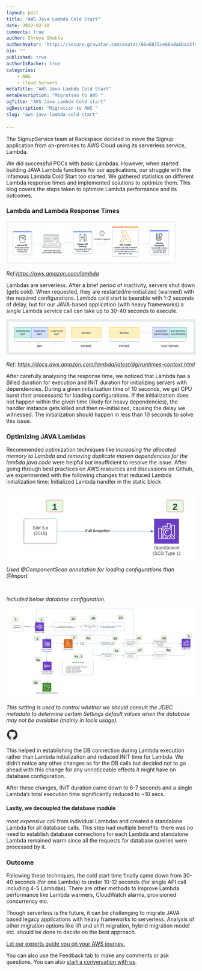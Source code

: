 ```yaml
---
layout: post
title: "AWS Java Lambda Cold Start"
date: 2022-02-10
comments: true
author: Shreya Shukla
authorAvatar: 'https://secure.gravatar.com/avatar/60a6875ce66eda6bac3fc477a60aca7d'
bio: ""
published: true
authorIsRacker: true
categories:
    - AWS
    - Cloud Servers
metaTitle: "AWS Java Lambda Cold Start"
metaDescription: "Migration to AWS "
ogTitle: "AWS Java Lambda Cold start"
ogDescription: "Migration to AWS "
slug: "aws-java-lambda-cold-start"

---
```


The SignupService team at Rackspace decided to move the Signup application from on-premises to AWS Cloud using its serverless service, Lambda. 

<!--more-->

We did successful POCs with basic Lambdas. However, when started building JAVA Lambda functions for our applications, our struggle with the infamous Lambda Cold Start too started. We gathered statistics on different Lambda response times and implemented solutions to optimize them. This blog covers the steps taken to optimize Lambda performance and its outcomes.

### Lambda and Lambda Response Times

<img src=Picture1.png title="" alt="">

_Ref:https://aws.amazon.com/lambda_

Lambdas are serverless. After a brief period of inactivity, servers shut down (gets cold). When requested, they are restarted/re-initialized (warmed) with the required configurations. Lambda cold start is bearable with 1-2 seconds of delay, but for our JAVA-based application (with heavy frameworks) a single Lambda service call can take up to 30-40 seconds to execute.

<img src=Picture2.png title="" alt="">

_Ref: https://docs.aws.amazon.com/lambda/latest/dg/runtimes-context.html_

After carefully analysing the response time, we noticed that Lambda has a Billed duration for execution and INIT duration for initializing servers with dependencies. During a given initialization time of 10 seconds, we get CPU burst (fast processors) for loading configurations. If the initialization does not happen within the given time (likely for heavy dependencies), the handler instance gets killed and then re-initialized, causing the delay we witnessed. The initialization should happen in less than 10 seconds to solve this issue. 


### Optimizing JAVA Lambdas

Recommended optimization techniques like _Increasing the allocated memory to Lambda and removing duplicate maven dependencies for the lambda java code_ were helpful but insufficient to resolve the issue. After going through best practices on AWS resources and discussions on Github, we experimented with the following changes that reduced Lambda initialization time:
Initialized Lambda handler in the static block


<img src=Picture3.png title="" alt="">

_Used @ComponentScan annotation for loading configurations than @Import_


<img src=Capture.png title="" alt="">

_Included below database configuration._

<img src=Picture4.png title="" alt="">

_This setting is used to control whether we should consult the JDBC metadata to determine certain Settings default values when the database may not be available (mainly in tools usage)._

<img src=Picture6.png title="" alt="">


This helped in establishing the DB connection during Lambda execution rather than Lambda initialization and reduced INIT time for Lambda. We didn’t notice any other changes as for the DB calls but decided not to go ahead with this change for any unnoticeable effects it might have on database configuration.

After these changes, INIT duration came down to 6-7 seconds and a single Lambda’s total execution time significantly reduced to ~10 secs. 

#### Lastly, we decoupled the database module #### 
_most expensive call_ from individual Lambdas and created a standalone Lambda for all database calls. This step had multiple benefits: there was no need to establish database connections for each Lambda and standalone Lambda remained warm since all the requests for database queries were processed by it. 


### Outcome
Following these techniques, the cold start time finally came down from 30-40 seconds (for one Lambda) to under 10-12 seconds (for single API call including 4-5 Lambdas). There are other methods to improve Lambda performance like Lambda warmers, CloudWatch alarms, provisioned concurrency etc. 

Though serverless is the future, it can be challenging to migrate JAVA based legacy applications with heavy frameworks to serverless. Analysis of other migration options like lift and shift migration, hybrid migration model etc. should be done to decide on the best approach.


<a class="cta red" id="cta" href="https://www.rackspace.com/cloud/aws">Let our experts guide you on your AWS journey.</a>

You can also use the Feedback tab to make any comments or ask questions. You can also
[start a conversation with us](https://www.rackspace.com/contact).
